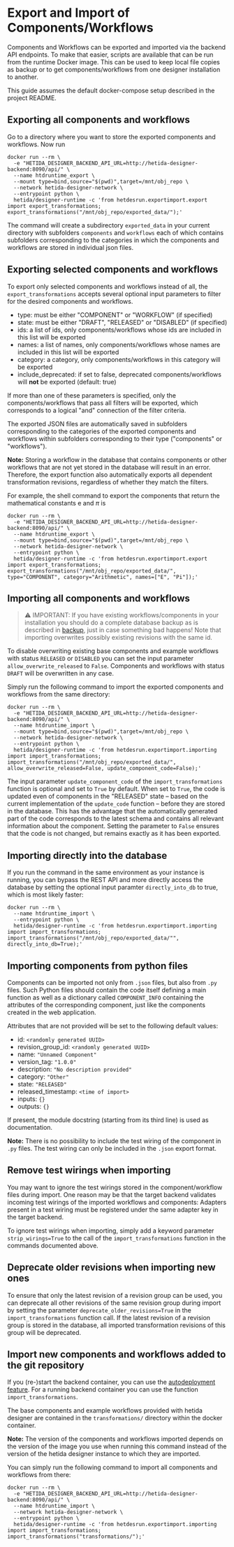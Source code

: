 # Export and Import of Components/Workflows

Components and Workflows can be exported and imported via the backend API endpoints. To make that easier, scripts are available that can be run from the runtime Docker image. This can be used to keep local file copies as backup or to get components/workflows from one designer installation to another.

This guide assumes the default docker-compose setup described in the project README.

## Exporting all components and workflows

Go to a directory where you want to store the exported components and workflows.
Now run 

```shell
docker run --rm \
  -e "HETIDA_DESIGNER_BACKEND_API_URL=http://hetida-designer-backend:8090/api/" \
  --name htdruntime_export \
  --mount type=bind,source="$(pwd)",target=/mnt/obj_repo \
  --network hetida-designer-network \
  --entrypoint python \
  hetida/designer-runtime -c 'from hetdesrun.exportimport.export import export_transformations; export_transformations("/mnt/obj_repo/exported_data/");'
```

The command will create a subdirectory `exported_data` in your current directory with subfolders `components` and `workflows` each of which contains subfolders corresponding to the categories in which the components and workflows are stored in individual json files.

## Exporting selected components and workflows

To export only selected components and workflows instead of all, the `export_transformations` accepts several optional input parameters to filter for the desired components and workflows.

- type: must be either "COMPONENT" or "WORKFLOW" (if specified)
- state: must be either "DRAFT", "RELEASED" or "DISABLED" (if specified)
- ids: a list of ids, only components/workflows whose ids are included in this list will be exported
- names: a list of names, only components/workflows whose names are included in this list will be exported
- category: a category, only components/workflows in this category will be exported
- include_deprecated: if set to false, deprecated components/workflows will **not** be exported (default: true)

If more than one of these parameters is specified, only the components/workflows that pass all filters will be exported, which corresponds to a logical "and" connection of the filter criteria.

The exported JSON files are automatically saved in subfolders corresponding to the categories of the exported components and workflows within subfolders corresponding to their type ("components" or "workflows").

**Note:** Storing a workflow in the database that contains components or other workflows that are not yet stored in the database will result in an error.
Therefore, the export function also automatically exports all dependent transformation revisions, regardless of whether they match the filters.

For example, the shell command to export the components that return the mathematical constants e and $\pi$ is

```shell
docker run --rm \
  -e "HETIDA_DESIGNER_BACKEND_API_URL=http://hetida-designer-backend:8090/api/" \
  --name htdruntime_export \
  --mount type=bind,source="$(pwd)",target=/mnt/obj_repo \
  --network hetida-designer-network \
  --entrypoint python \
  hetida/designer-runtime -c 'from hetdesrun.exportimport.export import export_transformations; export_transformations("/mnt/obj_repo/exported_data/", type="COMPONENT", category="Arithmetic", names=["E", "Pi"]);'
```

## <a name="import"></a> Importing all components and workflows

> :warning: IMPORTANT: If you have existing workflows/components in your installation you should do a complete database backup as is described in [backup](./backup.md), just in case something bad happens! Note that importing overwrites possibly existing revisions with the same id.

To disable overwriting existing base components and example workflows with status `RELEASED` or `DISABLED` you can set the input parameter `allow_overwrite_released` to `False`. Components and workflows with status `DRAFT` will be overwritten in any case.

Simply run the following command to import the exported components and workflows from the same directory:

```shell
docker run --rm \
  -e "HETIDA_DESIGNER_BACKEND_API_URL=http://hetida-designer-backend:8090/api/" \
  --name htdruntime_import \
  --mount type=bind,source="$(pwd)",target=/mnt/obj_repo \
  --network hetida-designer-network \
  --entrypoint python \
  hetida/designer-runtime -c 'from hetdesrun.exportimport.importing import import_transformations; import_transformations("/mnt/obj_repo/exported_data/", allow_overwrite_released=False, update_component_code=False);'
```

The input parameter `update_component_code` of the `import_transformations` function is optional and set to `True` by default. When set to `True`, the code is updated even of components in the "RELEASED" state &ndash; based on the current implementation of the `update_code` function &ndash; before they are stored in the database.
This has the advantage that the automatically generated part of the code corresponds to the latest schema and contains all relevant information about the component.
Setting the parameter to `False` ensures that the code is not changed, but remains exactly as it has been exported.

## Importing directly into the database

If you run the command in the same environment as your instance is running, you can bypass the REST API and more directly access the database by setting the optional input paramter `directly_into_db` to true, which is most likely faster:

```shell
docker run --rm \
  --name htdruntime_import \
  --entrypoint python \
  hetida/designer-runtime -c 'from hetdesrun.exportimport.importing import import_transformations; import_transformations("/mnt/obj_repo/exported_data/"", directly_into_db=True);'
```

## Importing components from python files

Components can be imported not only from `.json` files, but also from `.py` files. Such Python files should contain the code itself defining a main function as well as a dictionary called `COMPONENT_INFO` containing the attributes of the corresponding component, just like the components created in the web application.

Attributes that are not provided will be set to the following default values:
* id: `<randomly generated UUID>`
* revision_group_id: `<randomly generated UUID>`
* name: `"Unnamed Component"`
* version_tag: `"1.0.0"`
* description: `"No description provided"`
* category: `"Other"`
* state: `"RELEASED"`
* released_timestamp: `<time of import>`
* inputs: `{}`
* outputs: `{}`

If present, the module docstring (starting from its third line) is used as documentation. 

**Note:** There is no possibility to include the test wiring of the component in `.py` files. The test wiring can only be included in the `.json` export format.

## Remove test wirings when importing

You may want to ignore the test wirings stored in the component/workflow files during import. One reason may be that the target backend validates incoming test wirings of the imported workflows and components: Adapters present in a test wiring must be registered under the same adapter key in the target backend.

To ignore test wirings when importing, simply add a keyword parameter `strip_wirings=True` to the call of the `import_transformations` function in the commands documented above.

## Deprecate older revisions when importing new ones

To ensure that only the latest revision of a revision group can be used, you can deprecate all other revisions of the same revision group during import by setting the parameter `deprecate_older_revisions=True` in the `import_transformations` function call.
If the latest revision of a revision group is stored in the database, all imported transformation revisions of this group will be deprecated.

## Import new components and workflows added to the git repository

If you (re-)start the backend container, you can use the [autodeployment feature](./base_component_deployment.md).
For a running backend container you can use the function `import_transformations`.

The base components and example workflows provided with hetida designer are contained in the `transformations/` directory within the docker container.

**Note:** The version of the components and workflows imported depends on the version of the image you use when running this command instead of the version of the hetida designer instance to which they are imported.

You can simply run the following command to import all components and workflows from there:

```shell
docker run --rm \
  -e "HETIDA_DESIGNER_BACKEND_API_URL=http://hetida-designer-backend:8090/api/" \
  --name htdruntime_import \
  --network hetida-designer-network \
  --entrypoint python \
  hetida/designer-runtime -c 'from hetdesrun.exportimport.importing import import_transformations; import_transformations("transformations/");'
```